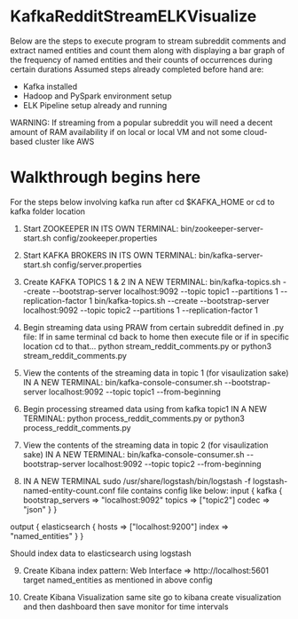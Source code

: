 # KafkaRedditStreamELKVisualize
Below are the steps to execute program to stream subreddit comments and extract named entities and count them along with displaying a bar graph of the frequency of named entities and their counts of occurrences during certain durations
Assumed steps already completed before hand are:
- Kafka installed
- Hadoop and PySpark environment setup
- ELK Pipeline setup already and running

WARNING: If streaming from a popular subreddit you will need a decent amount of RAM availability if on local or local VM and not some cloud-based cluster like AWS

# Walkthrough begins here
For the steps below involving kafka run after cd $KAFKA_HOME or cd to kafka folder location 

1. Start ZOOKEEPER IN ITS OWN TERMINAL:
bin/zookeeper-server-start.sh config/zookeeper.properties

2. Start KAFKA BROKERS IN ITS OWN TERMINAL:
bin/kafka-server-start.sh config/server.properties

3. Create KAFKA TOPICS 1 & 2 IN A NEW TERMINAL:
bin/kafka-topics.sh --create --bootstrap-server localhost:9092 --topic topic1 --partitions 1 --replication-factor 1
bin/kafka-topics.sh --create --bootstrap-server localhost:9092 --topic topic2 --partitions 1 --replication-factor 1

4. Begin streaming data using PRAW from certain subreddit defined in .py file:
If in same terminal cd back to home then execute file or if in specific location cd to that...
python stream_reddit_comments.py
or
python3 stream_reddit_comments.py

5. View the contents of the streaming data in topic 1 (for visaulization sake) IN A NEW TERMINAL:
bin/kafka-console-consumer.sh --bootstrap-server localhost:9092 --topic topic1 --from-beginning

6. Begin processing streamed data using from kafka topic1 IN A NEW TERMINAL:
python process_reddit_comments.py
or
python3 process_reddit_comments.py

7. View the contents of the streaming data in topic 2 (for visaulization sake) IN A NEW TERMINAL:
bin/kafka-console-consumer.sh --bootstrap-server localhost:9092 --topic topic2 --from-beginning

8. IN A NEW TERMINAL
sudo /usr/share/logstash/bin/logstash -f logstash-named-entity-count.conf
file contains config like below:
input {
  kafka {
    bootstrap_servers => "localhost:9092"
    topics => ["topic2"]
    codec => "json"
  }
}

output {
  elasticsearch {
    hosts => ["localhost:9200"]
    index => "named_entities"
  }
}

Should index data to elasticsearch using logstash

9. Create Kibana index pattern: Web Interface => http://localhost:5601
target named_entities as mentioned in above config

10. Create Kibana Visualization same site go to kibana create visualization and then dashboard then save monitor for time intervals 
